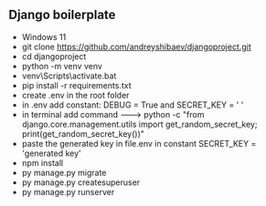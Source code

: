 Django boilerplate
-
- Windows 11
- git clone https://github.com/andreyshibaev/djangoproject.git
- cd djangoproject
- python -m venv venv
- venv\Scripts\activate.bat
- pip install -r requirements.txt
- create .env in the root folder
- in .env add constant: DEBUG = True and SECRET_KEY = ' '
- in terminal add command ---> python -c "from django.core.management.utils import get_random_secret_key; print(get_random_secret_key())"
- paste the generated key in file.env in constant SECRET_KEY = 'generated key'
- npm install
- py manage.py migrate
- py manage.py createsuperuser
- py manage.py runserver